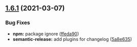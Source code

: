 ## [1.6.1](https://github.com/sambacha/dune-snippets/compare/v1.6.0...v1.6.1) (2021-03-07)

### Bug Fixes

- **npm:** package ignore ([ffeda90](https://github.com/sambacha/dune-snippets/commit/ffeda9085a091742bc62277c096f0a0d2c1cc4b6))
- **semantic-release:** add plugins for changelog ([5a8e635](https://github.com/sambacha/dune-snippets/commit/5a8e635366d16f24f1b9655ce506b6a22eac4dc0))
